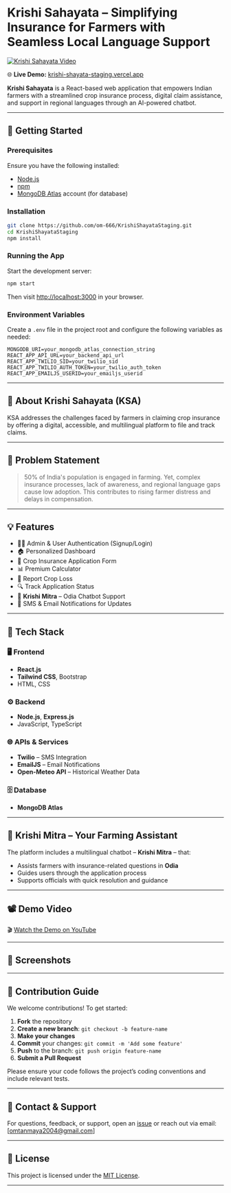 # Krishi Sahayata – Simplifying Insurance for Farmers with Seamless Local Language Support

[![Krishi Sahayata Video](https://img.youtube.com/vi/UKb_AEvN8ZY/0.jpg)](https://youtu.be/UKb_AEvN8ZY)

🌐 **Live Demo:** [krishi-shayata-staging.vercel.app](https://krishi-shayata-staging.vercel.app/)

**Krishi Sahayata** is a React-based web application that empowers Indian farmers with a streamlined crop insurance process, digital claim assistance, and support in regional languages through an AI-powered chatbot.

---

## 🚀 Getting Started

### Prerequisites

Ensure you have the following installed:

- [Node.js](https://nodejs.org/)
- [npm](https://www.npmjs.com/)
- [MongoDB Atlas](https://www.mongodb.com/cloud/atlas) account (for database)

### Installation

```bash
git clone https://github.com/om-666/KrishiShayataStaging.git
cd KrishiShayataStaging
npm install
```

### Running the App

Start the development server:

```bash
npm start
```

Then visit [http://localhost:3000](http://localhost:3000) in your browser.

### Environment Variables

Create a `.env` file in the project root and configure the following variables as needed:

```env
MONGODB_URI=your_mongodb_atlas_connection_string
REACT_APP_API_URL=your_backend_api_url
REACT_APP_TWILIO_SID=your_twilio_sid
REACT_APP_TWILIO_AUTH_TOKEN=your_twilio_auth_token
REACT_APP_EMAILJS_USERID=your_emailjs_userid
```

---

## 🌾 About Krishi Sahayata (KSA)

KSA addresses the challenges faced by farmers in claiming crop insurance by offering a digital, accessible, and multilingual platform to file and track claims.

---

## 🧠 Problem Statement

> 50% of India's population is engaged in farming. Yet, complex insurance processes, lack of awareness, and regional language gaps cause low adoption. This contributes to rising farmer distress and delays in compensation.

---

## 💡 Features

* 🧑‍💼 Admin & User Authentication (Signup/Login)
* 🏠 Personalized Dashboard
* 📝 Crop Insurance Application Form
* 📊 Premium Calculator
* 📢 Report Crop Loss
* 🔍 Track Application Status
* 🤖 **Krishi Mitra** – Odia Chatbot Support
* 📲 SMS & Email Notifications for Updates

---

## 🧩 Tech Stack

### 🖥️ Frontend

* **React.js**
* **Tailwind CSS**, Bootstrap
* HTML, CSS

### ⚙️ Backend

* **Node.js**, **Express.js**
* JavaScript, TypeScript

### 🌐 APIs & Services

* **Twilio** – SMS Integration
* **EmailJS** – Email Notifications
* **Open-Meteo API** – Historical Weather Data

### 🗄️ Database

* **MongoDB Atlas**

---

## 🤖 Krishi Mitra – Your Farming Assistant

The platform includes a multilingual chatbot – **Krishi Mitra** – that:

* Assists farmers with insurance-related questions in **Odia**
* Guides users through the application process
* Supports officials with quick resolution and guidance

---

## 📽️ Demo Video

🎬 [Watch the Demo on YouTube](https://youtu.be/UKb_AEvN8ZY)

---

## 📸 Screenshots

<!-- Add screenshots of your app UI here -->
<!-- Example:
![Dashboard](screenshots/dashboard.png)
-->

---

## 🙌 Contribution Guide

We welcome contributions! To get started:

1. **Fork** the repository
2. **Create a new branch**: `git checkout -b feature-name`
3. **Make your changes**
4. **Commit** your changes: `git commit -m 'Add some feature'`
5. **Push** to the branch: `git push origin feature-name`
6. **Submit a Pull Request**

Please ensure your code follows the project’s coding conventions and include relevant tests.

---

## 📧 Contact & Support

For questions, feedback, or support, open an [issue](https://github.com/om-666/KrishiShayataStaging/issues) or reach out via email: [omtanmaya2004@gmail.com]

---

## 📝 License

This project is licensed under the [MIT License](LICENSE).

---
